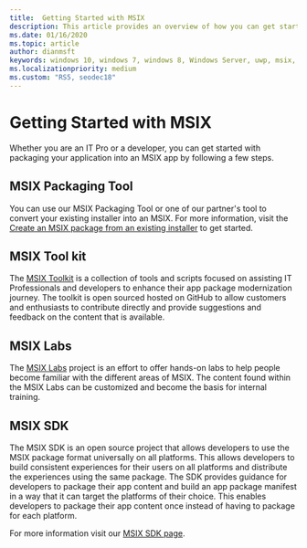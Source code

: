 ```yaml
---
title:  Getting Started with MSIX 
description: This article provides an overview of how you can get started with using MSIX. The article will point you to our Git Hub repositories depending on your scenarios. 
ms.date: 01/16/2020
ms.topic: article
author: dianmsft
keywords: windows 10, windows 7, windows 8, Windows Server, uwp, msix, msixcore, 1709, 1703, 1607, 1511, 1507
ms.localizationpriority: medium
ms.custom: "RS5, seodec18"
---
```


# Getting Started with MSIX 
Whether you are an IT Pro or a developer, you can get started with packaging your application into an MSIX app by following a few steps. 

## MSIX Packaging Tool
You can use our MSIX Packaging Tool or one of our partner's tool to convert your existing installer into an MSIX. For more information, visit the [Create an MSIX package from an existing installer](packaging-tool/mpt-overview.md) to get started. 

## MSIX Tool kit 
The [MSIX Toolkit](https://aka.ms/msixtoolkit) is a collection of tools and scripts focused on assisting IT Professionals and developers to enhance their app package modernization journey. The toolkit is open sourced hosted on GitHub to allow customers and enthusiasts to contribute directly and provide suggestions and feedback on the content that is available.

## MSIX Labs 
The [MSIX Labs](https://github.com/microsoft/MSIX-Labs) project is an effort to offer hands-on labs to help people become familiar with the different areas of MSIX. The content found within the MSIX Labs can be customized and become the basis for internal training.

## MSIX SDK 
The MSIX SDK is an open source project that allows developers to use the MSIX package format universally on all platforms. This allows developers to build consistent experiences for their users on all platforms and distribute the experiences using the same package. The SDK provides guidance for developers to package their app content and build an app package manifest in a way that it can target the platforms of their choice. This enables developers to package their app content once instead of having to package for each platform.

For more information visit our [MSIX SDK page](msix-sdk/sdk-overview.md).
